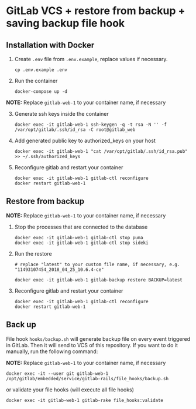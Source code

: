 # GitLab VCS + restore from backup + saving backup file hook

## Installation with Docker

1. Create `.env` file from `.env.example`, replace values if necessary.
   ```shell
   cp .env.example .env
   ```
2. Run the container
   ```shell
   docker-compose up -d
   ```
**NOTE:**
Replace `gitlab-web-1` to your container name, if necessary

3. Generate ssh keys inside the container
   ```shell
   docker exec -it gitlab-web-1 ssh-keygen -q -t rsa -N '' -f /var/opt/gitlab/.ssh/id_rsa -C root@gitlab_web
   ```
4. Add generated public key to authorized_keys on your host
   ```shell
   docker exec -it gitlab-web-1 "cat /var/opt/gitlab/.ssh/id_rsa.pub" >> ~/.ssh/authorized_keys
   ```
   
5. Reconfigure gitlab and restart your container

   ```shell
   docker exec -it gitlab-web-1 gitlab-ctl reconfigure
   docker restart gitlab-web-1
   ```

## Restore from backup

**NOTE:**
Replace `gitlab-web-1` to your container name, if necessary

1. Stop the processes that are connected to the database 
   ```shell
   docker exec -it gitlab-web-1 gitlab-ctl stop puma
   docker exec -it gitlab-web-1 gitlab-ctl stop sideki
   ```
2. Run the restore
   ```shell
   # replace "latest" to your custom file name, if necessary, e.g. "11493107454_2018_04_25_10.6.4-ce"
   
   docker exec -it gitlab-web-1 gitlab-backup restore BACKUP=latest
   ```
3. Reconfigure gitlab and restart your container

   ```shell
   docker exec -it gitlab-web-1 gitlab-ctl reconfigure
   docker restart gitlab-web-1
   ```

## Back up

File hook `hooks/backup.sh` will generate backup file on every event triggered in GitLab. Then it will send to VCS of this repository. If you want to do it manually, run the following command:

**NOTE:**
Replace `gitlab-web-1` to your container name, if necessary
```shell
docker exec -it --user git gitlab-web-1 /opt/gitlab/embedded/service/gitlab-rails/file_hooks/backup.sh
```
or validate your file hooks (will execute all file hooks)

```shell
docker exec -it gitlab-web-1 gitlab-rake file_hooks:validate
```
